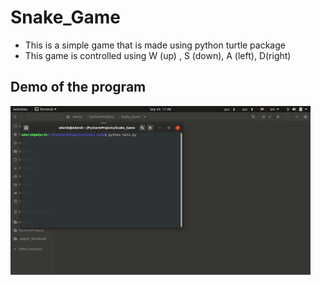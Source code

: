 # Snake_Game

* This is a simple game that is made using python turtle package
* This game is controlled using W (up) , S (down), A (left), D(right)

## Demo of the program

<img src = "https://github.com/BadagalaAdarsh/Snake_Game/blob/master/GIFS/Snake.gif">
